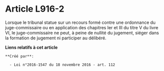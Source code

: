 # Article L916-2

Lorsque le tribunal statue sur un recours formé contre une ordonnance du  juge-commissaire ou en application des chapitres
Ier et III du titre V  du livre VI, le juge-commissaire ne peut, à peine de nullité du  jugement, siéger dans la formation de
jugement ni participer au  délibéré.

**Liens relatifs à cet article**

	**Créé par**:

	  - Loi n°2016-1547 du 18 novembre 2016 - art. 112
